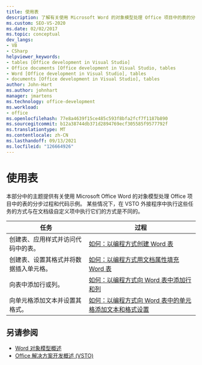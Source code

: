 ```yaml
---
title: 使用表
description: 了解有关使用 Microsoft Word 的对象模型处理 Office 项目中的表的分步过程和代码示例。
ms.custom: SEO-VS-2020
ms.date: 02/02/2017
ms.topic: conceptual
dev_langs:
- VB
- CSharp
helpviewer_keywords:
- tables [Office development in Visual Studio]
- Office documents [Office development in Visual Studio, tables
- Word [Office development in Visual Studio], tables
- documents [Office development in Visual Studio], tables
author: John-Hart
ms.author: johnhart
manager: jmartens
ms.technology: office-development
ms.workload:
- office
ms.openlocfilehash: 77e8a4639f15ce485c593f8bfa2fcf7f1187b890
ms.sourcegitcommit: b12a38744db371d2894769ecf305585f9577792f
ms.translationtype: MT
ms.contentlocale: zh-CN
ms.lasthandoff: 09/13/2021
ms.locfileid: "126664926"
---
```

# <a name="work-with-tables"></a>使用表
  本部分中的主题提供有关使用 Microsoft Office Word 的对象模型处理 Office 项目中的表的分步过程和代码示例。 某些情况下，在 VSTO 外接程序中执行这些任务的方式与在文档级自定义项中执行它们的方式是不同的。

|任务|过程|
|----------|---------------|
|创建表、应用样式并访问代码中的表。|[如何：以编程方式创建 Word 表](../vsto/how-to-programmatically-create-word-tables.md)|
|创建表、设置其格式并将数据插入单元格。|[如何：以编程方式用文档属性填充 Word 表](../vsto/how-to-programmatically-populate-word-tables-with-document-properties.md)|
|向表中添加行或列。|[如何：以编程方式向 Word 表中添加行和列](../vsto/how-to-programmatically-add-rows-and-columns-to-word-tables.md)|
|向单元格添加文本并设置其格式。|[如何：以编程方式向 Word 表中的单元格添加文本和格式设置](../vsto/how-to-programmatically-add-text-and-formatting-to-cells-in-word-tables.md)|

## <a name="see-also"></a>另请参阅
- [Word 对象模型概述](../vsto/word-object-model-overview.md)
- [Office 解决方案开发概述 &#40;VSTO&#41;](../vsto/office-solutions-development-overview-vsto.md)
